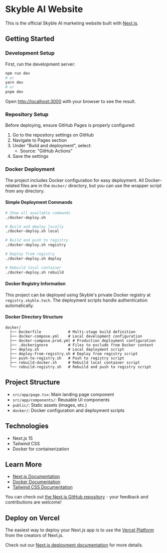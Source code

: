 # Skyble AI Website

This is the official Skyble AI marketing website built with [Next.js](https://nextjs.org).

## Getting Started

### Development Setup

First, run the development server:

```bash
npm run dev
# or
yarn dev
# or
pnpm dev
```

Open [http://localhost:3000](http://localhost:3000) with your browser to see the result.

### Repository Setup

Before deploying, ensure GitHub Pages is properly configured:

1. Go to the repository settings on GitHub
2. Navigate to Pages section
3. Under "Build and deployment", select:
   - Source: "GitHub Actions"
4. Save the settings

### Docker Deployment

The project includes Docker configuration for easy deployment. All Docker-related files are in the `docker/` directory, but you can use the wrapper script from any directory.

#### Simple Deployment Commands

```bash
# Show all available commands
./docker-deploy.sh

# Build and deploy locally
./docker-deploy.sh local

# Build and push to registry
./docker-deploy.sh registry

# Deploy from registry
./docker-deploy.sh deploy

# Rebuild local container
./docker-deploy.sh rebuild
```

#### Docker Registry Information

This project can be deployed using Skyble's private Docker registry at `registry.skyble.tech`. The deployment scripts handle authentication automatically.

#### Docker Directory Structure

```
docker/
  ├── Dockerfile            # Multi-stage build definition
  ├── docker-compose.yml    # Local development configuration
  ├── docker-compose.prod.yml # Production deployment configuration
  ├── .dockerignore         # Files to exclude from Docker context
  ├── deploy.sh             # Local deployment script
  ├── deploy-from-registry.sh # Deploy from registry script
  ├── push-to-registry.sh   # Push to registry script
  ├── rebuild-docker.sh     # Rebuild local container script
  └── rebuild-registry.sh   # Rebuild and push to registry script
```

## Project Structure

- `src/app/page.tsx`: Main landing page component
- `src/app/components/`: Reusable UI components
- `public/`: Static assets (images, etc.)
- `docker/`: Docker configuration and deployment scripts

## Technologies

- Next.js 15
- Tailwind CSS
- Docker for containerization

## Learn More

- [Next.js Documentation](https://nextjs.org/docs)
- [Docker Documentation](https://docs.docker.com/)
- [Tailwind CSS Documentation](https://tailwindcss.com/docs)

You can check out [the Next.js GitHub repository](https://github.com/vercel/next.js) - your feedback and contributions are welcome!

## Deploy on Vercel

The easiest way to deploy your Next.js app is to use the [Vercel Platform](https://vercel.com/new?utm_medium=default-template&filter=next.js&utm_source=create-next-app&utm_campaign=create-next-app-readme) from the creators of Next.js.

Check out our [Next.js deployment documentation](https://nextjs.org/docs/app/building-your-application/deploying) for more details.
